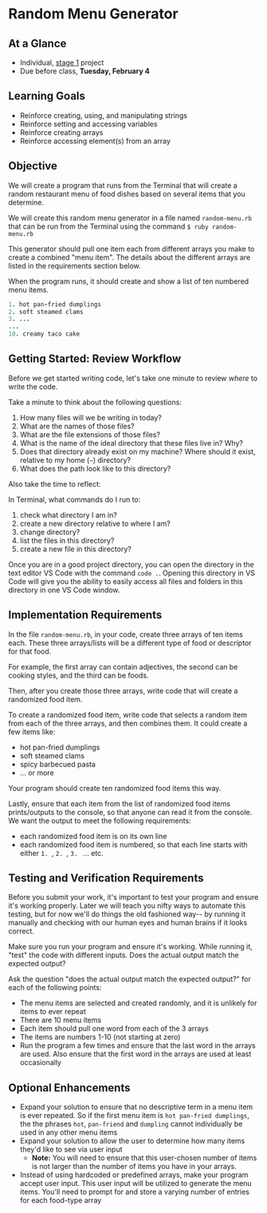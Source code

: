 # Random Menu Generator

## At a Glance

- Individual, [stage 1](https://github.com/Ada-Developers-Academy/pedagogy/blob/master/classroom/rule-of-three.md#stage-1) project
- Due before class, **Tuesday, February 4**

## Learning Goals

- Reinforce creating, using, and manipulating strings
- Reinforce setting and accessing variables
- Reinforce creating arrays
- Reinforce accessing element(s) from an array

## Objective

We will create a program that runs from the Terminal that will create a random restaurant menu of food dishes based on several items that you determine.

We will create this random menu generator in a file named `random-menu.rb` that can be run from the Terminal using the command `$ ruby random-menu.rb`

This generator should pull one item each from different arrays you make to create a combined "menu item". The details about the different arrays are listed in the requirements section below.

When the program runs, it should create and show a list of ten numbered menu items.
```ruby
1. hot pan-fried dumplings
2. soft steamed clams
3. ...
...
10. creamy taco cake
```

## Getting Started: Review Workflow

Before we get started writing code, let's take one minute to review _where_ to write the code.

Take a minute to think about the following questions:

1. How many files will we be writing in today?
1. What are the names of those files?
1. What are the file extensions of those files?
1. What is the name of the ideal directory that these files live in? Why?
1. Does that directory already exist on my machine? Where should it exist, relative to my home (`~`) directory?
1. What does the path look like to this directory?

Also take the time to reflect:

In Terminal, what commands do I run to:
1. check what directory I am in?
1. create a new directory relative to where I am?
1. change directory?
1. list the files in this directory?
1. create a new file in this directory?

Once you are in a good project directory, you can open the directory in the text editor VS Code with the command `code .`. Opening this directory in VS Code will give you the ability to easily access all files and folders in this directory in one VS Code window.

## Implementation Requirements

In the file `random-menu.rb`, in your code, create three arrays of ten items each. These three arrays/lists will be a different type of food or descriptor for that food.

For example, the first array can contain adjectives, the second can be cooking styles, and the third can be foods.

Then, after you create those three arrays, write code that will create a randomized food item.

To create a randomized food item, write code that selects a random item from each of the three arrays, and then combines them. It could create a few items like:

  - hot pan-fried dumplings
  - soft steamed clams
  - spicy barbecued pasta
  - ... or more

Your program should create ten randomized food items this way.

Lastly, ensure that each item from the list of randomized food items prints/outputs to the console, so that anyone can read it from the console. We want the output to meet the following requirements:

- each randomized food item is on its own line
- each randomized food item is numbered, so that each line starts with either `1. `, `2. `, `3. ` ... etc.

## Testing and Verification Requirements

Before you submit your work, it's important to test your program and ensure it's working properly.  Later we will teach you nifty ways to automate this testing, but for now we'll do things the old fashioned way-- by running it manually and checking with our human eyes and human brains if it looks correct.

Make sure you run your program and ensure it's working. While running it, "test" the code with different inputs. Does the actual output match the expected output?

Ask the question "does the actual output match the expected output?" for each of the following points:

*  The menu items are selected and created randomly, and it is unlikely for items to ever repeat
*  There are 10 menu items
*  Each item should pull one word from each of the 3 arrays
*  The items are numbers 1-10 (not starting at zero)
*  Run the program a few times and ensure that the last word in the arrays are used.  Also ensure that the first word in the arrays are used at least occasionally

## Optional Enhancements

- Expand your solution to ensure that no descriptive term in a menu item is ever repeated. So if the first menu item is `hot pan-fried dumplings`, the the phrases `hot`, `pan-friend` and `dumpling` cannot individually be used in any other menu items
- Expand your solution to allow the user to determine how many items they'd like to see via user input
  - __Note:__ You will need to ensure that this user-chosen number of items is not larger than the number of items you have in your arrays.
- Instead of using hardcoded or predefined arrays, make your program accept user input. This user input will be utilized to generate the menu items. You'll need to prompt for and store a varying number of entries for each food-type array

